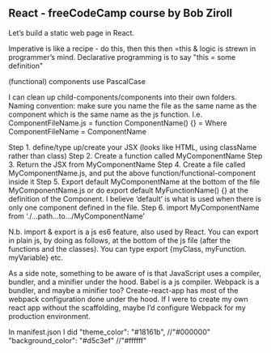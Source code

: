 ## React - freeCodeCamp course by Bob Ziroll ##


Let’s build a static web page in React.

Imperative is like a recipe - do this, then this then =this & logic is strewn in programmer’s mind. Declarative programming is to say "this = some definition"



(functional) components use PascalCase


I can clean up child-components/components into their own folders. Naming convention: make sure you name the file as the same name as the component which is the same name as the js function.
I.e.
 ComponentFileName.js = function ComponentName() {} = <ComponentName />
Where ComponentFileName = ComponentName



Step 1. define/type up/create your JSX (looks like HTML, using className rather than class)
Step 2. Create a function called MyComponentName
Step 3. Return the JSX from MyComponentName
Step 4. Create a file called MyComponentName.js, and put the above function/functional-component inside it
Step 5. Export default MyComponentName at the bottom of the file MyComponentName.js or do export default MyFunctionName() {} at the definition of the Component.
I believe ‘default’ is what is used when there is only one component defined in the file. 
Step 6. import MyComponentName from ‘./…path…to…/MyComponentName’


N.b. import & export is a js es6 feature, also used by React. 
You can export in plain js, by doing as follows, at the bottom of the js file (after the functions and the classes). You can type 
export {myClass, myFunction. myVariable} etc. 


As a side note, something to be aware of is that JavaScript uses a compiler, bundler, and a minifier under the hood. Babel is a js compiler. Webpack is a bundler, and maybe a minifier too?
Create-react-app has most of the webpack configuration done under the hood. If I were to create my own react app without the scaffolding, maybe I’d configure Webpack for my production environment. 



In manifest.json I did  "theme_color": "#18161b", //"#000000"
  "background_color": "#d5c3ef" //"#ffffff"




